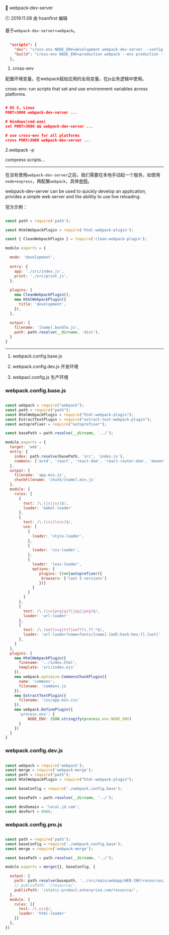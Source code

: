 🐾 webpack-dev-server

🕘 2019.11.08 由 hoanfirst 编辑


基于`webpack-dev-server`+`webpack`。

```json
  
  "scripts": {
    "dev": "cross-env NODE_ENV=development webpack-dev-server --config ./build/webpack.config.dev.js",
    "build": "cross-env NODE_ENV=production webpack --env production --config ./build/webpack.config.pro.js -p",
  },

```

1. cross-env

配置环境变量。在webpack赋给应用的全局变量，在js业务逻辑中使用。

cross-env: run scripts that set and use environment variables across platforms. 

```json

# OS X, Linux
PORT=3000 webpack-dev-server ...

# Windows(cmd.exe)
set PORT=3000 && webpack-dev-server ...

# use cross-env for all platforms
cross PORT=3000 webpack-dev-server ...

```

2.webpack -p

compress scripts...


---


在没有使用`webpack-dev-server`之前，我们需要在本地手动起一个服务，如使用`node+express`，再配置`webpack`，具体[参照](https://github.com/hoanFir/blogs/blob/master/webpack/webpack%E5%B8%B8%E7%94%A8%E9%85%8D%E7%BD%AE.md)。

webpack-dev-server can be used to quickly develop an application, privides a simple web server and the abilitiy to use live reloading.

官方示例：

```javascript

const path = require('path');

const HtmlWebpackPlugin = require('html-webpack-plugin');

const { CleanWebpackPlugin } = require('clean-webpack-plugin');

module.exports = {

  mode: 'development',
   
  entry: {
    app: './src/index.js',
    print: './src/print.js',
  },
  
  plugins: [
    new CleanWebpackPlugin();
    new HtmlWebpackPlugin({
      title: 'development',
    }),
  ],
  
  output: {
    filename: '[name].bundle.js',
    path: path.resolve(__dirname, 'dist'),
  }
}

```

---

1. webpack.config.base.js

2. webpack.config.dev.js 开发环境

3. webpacl.config.js 生产环境


### webpack.config.base.js

```javascript

const webpack = require("webpack");
const path = require("path");
const HtmlWebpackPlugin = require("html-webpack-plugin");
const ExtractTextPlugin = require("extract-text-webpack-plugin");
const autoprefixer = require("autoprefixer");

const basePath = path.resolve(__dirname, '../');

module.exports = {
  target: 'web',
  entry: {
    index: path.resolve(basePath, 'src', 'index.js'),
    commons: ['antd', 'react', 'react-dom', 'react-router-dom', 'monent', 'redux']
  },
  output: {
    filename: 'app.min.js',
    chunkFilename: 'chunk/[name].min.js'
  },
  module: {
    rules: [
      {
        test: /\.(js|jsx)$/,
        loader: 'babel-loader'
      },
      {
        test: /\.(css|less)$/,
        use: [
          {
            loader: 'style-loader',
          },
          {
            loader: 'css-loader',
          },
          {
            loader: 'less-loader',
            options: {
               plugins: ()=>[autoprefixer({
                browsers: ['last 5 versions']
               })]
            }
          }
        ]
      },
      {
        test: /\.(ico|png|gif|jpg|jpeg)$/,
        loader: 'url-loader'
      },
      {
        test: /\.(eot|svg|ttf|woff)\.??.*$/,
        loader: 'url-loader?name=fonts/[name].[md5:hash:hex:7].[ext]'
      }, 
    ] 
  },
  plugins: [
    new HtmlWebpackPlugin({
      finename: '../index.html',
      template: 'src/index.ejs'
    }),
    new webpack.optimize.CommonsChunkPlugin({
      name: 'commons',
      filename: 'commons.js
    }),
    new ExtractTextPlugin({
      filename: 'css/app.min.css'
    }),
    new webpack.DefinePlugin({
      'process.env': {
          NODE_ENV: JSON.stringify(process.env.NODE_ENV)
      }
    })
  ]
}

```

### webpack.config.dev.js

```javascript

const webpack = require('webpack');
const merge = require('webpack-merge');
const path = require("path");
const HtmlWebpackPlugin = require("html-webpack-plugin");

const baseConfig = require('./webpack.config.base');

const basePath = path.resolve(__dirname, '../');

const devDomain = 'local.jd.com';
const devPort = 8006;

```

### webpack.config.pro.js

```javascript

const path = require('path');
const baseConfig = require('./webpack.config.base');
const merge = require('webpack-merge');

const basePath = path.resolve(__dirname, '../');

module.exports = merge({}, baseConfig, {

  output: {
    path: path.resolve(basepath, '../src/main/webapp/WEB-INF/resources/'),
    // publicPath: '/resource/',
    publicPath: '/static-product.enterprise.com/resource/',
  },
  module: {
    rules: [{
      test: /\.ejs$/,
      loader: 'html-loader'
    }]
  },
})

```

